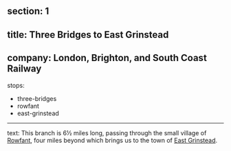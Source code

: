 ﻿section: 1
----
title: Three Bridges to East Grinstead
----
company: London, Brighton, and South Coast Railway
----
stops:
- three-bridges
- rowfant
- east-grinstead
----
text: This branch is 6½ miles long, passing through the small village of [Rowfant](/stations/rowfant), four miles beyond which brings us to the town of [East Grinstead](/stations/east-grinstead).
